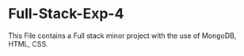 # Full-Stack-Exp-4
This File contains a Full stack minor project with the use of MongoDB, HTML, CSS.

